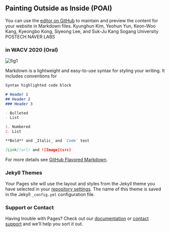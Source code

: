 ## Painting Outside as Inside (POAI)

You can use the [editor on GitHub](https://github.com/GODGANG4885/Painting_Outside_as_Inside-POAI-/edit/gh-pages/index.md) to maintain and preview the content for your website in Markdown files.
Kyunghun Kim, Yeohun Yun, Keon-Woo Kang, Kyeongbo Kong, Siyeong Lee, and Suk-Ju Kang
 Sogang University  POSTECH  NAVER LABS
### in WACV 2020 (Oral)


![fig1](https://user-images.githubusercontent.com/36159663/120644590-77ea5200-c4b2-11eb-9e39-45ba369f36c5.png)

Markdown is a lightweight and easy-to-use syntax for styling your writing. It includes conventions for

```markdown
Syntax highlighted code block

# Header 1
## Header 2
### Header 3

- Bulleted
- List

1. Numbered
2. List

**Bold** and _Italic_ and `Code` text

[Link](url) and ![Image](src)
```

For more details see [GitHub Flavored Markdown](https://guides.github.com/features/mastering-markdown/).

### Jekyll Themes

Your Pages site will use the layout and styles from the Jekyll theme you have selected in your [repository settings](https://github.com/GODGANG4885/Painting_Outside_as_Inside-POAI-/settings/pages). The name of this theme is saved in the Jekyll `_config.yml` configuration file.

### Support or Contact

Having trouble with Pages? Check out our [documentation](https://docs.github.com/categories/github-pages-basics/) or [contact support](https://support.github.com/contact) and we’ll help you sort it out.
